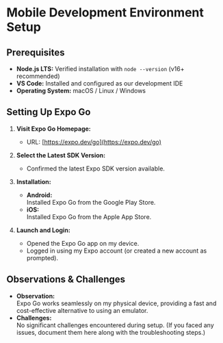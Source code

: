 # Mobile Development Environment Setup

## Prerequisites
- **Node.js LTS:** Verified installation with `node --version` (v16+ recommended)
- **VS Code:** Installed and configured as our development IDE
- **Operating System:** macOS / Linux / Windows

## Setting Up Expo Go
1. **Visit Expo Go Homepage:**
   - URL: [https://expo.dev/go](https://expo.dev/go)
   
2. **Select the Latest SDK Version:**
   - Confirmed the latest Expo SDK version available.

3. **Installation:**
   - **Android:**  
     Installed Expo Go from the Google Play Store.
   - **iOS:**  
     Installed Expo Go from the Apple App Store.
     
4. **Launch and Login:**
   - Opened the Expo Go app on my device.
   - Logged in using my Expo account (or created a new account as prompted).

## Observations & Challenges
- **Observation:**  
  Expo Go works seamlessly on my physical device, providing a fast and cost-effective alternative to using an emulator.
- **Challenges:**  
  No significant challenges encountered during setup. (If you faced any issues, document them here along with the troubleshooting steps.)


